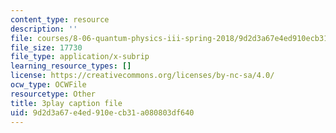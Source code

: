 ```yaml
---
content_type: resource
description: ''
file: courses/8-06-quantum-physics-iii-spring-2018/9d2d3a67e4ed910ecb31a080803df640_loVzNly0Gyw.srt
file_size: 17730
file_type: application/x-subrip
learning_resource_types: []
license: https://creativecommons.org/licenses/by-nc-sa/4.0/
ocw_type: OCWFile
resourcetype: Other
title: 3play caption file
uid: 9d2d3a67-e4ed-910e-cb31-a080803df640
---
```

